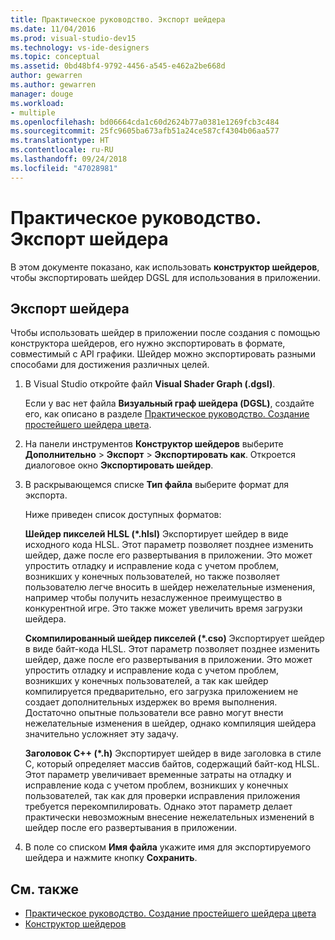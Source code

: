 ```yaml
---
title: Практическое руководство. Экспорт шейдера
ms.date: 11/04/2016
ms.prod: visual-studio-dev15
ms.technology: vs-ide-designers
ms.topic: conceptual
ms.assetid: 0bd48bf4-9792-4456-a545-e462a2be668d
author: gewarren
ms.author: gewarren
manager: douge
ms.workload:
- multiple
ms.openlocfilehash: bd06664cda1c60d2624b77a0381e1269fcb3c484
ms.sourcegitcommit: 25fc9605ba673afb51a24ce587cf4304b06aa577
ms.translationtype: HT
ms.contentlocale: ru-RU
ms.lasthandoff: 09/24/2018
ms.locfileid: "47028981"
---
```

# <a name="how-to-export-a-shader"></a>Практическое руководство. Экспорт шейдера

В этом документе показано, как использовать **конструктор шейдеров**, чтобы экспортировать шейдер DGSL для использования в приложении.

## <a name="export-a-shader"></a>Экспорт шейдера

Чтобы использовать шейдер в приложении после создания с помощью конструктора шейдеров, его нужно экспортировать в формате, совместимый с API графики. Шейдер можно экспортировать разными способами для достижения различных целей.

1. В Visual Studio откройте файл **Visual Shader Graph (.dgsl)**.

     Если у вас нет файла **Визуальный граф шейдера (DGSL)**, создайте его, как описано в разделе [Практическое руководство. Создание простейшего шейдера цвета](../designers/how-to-create-a-basic-color-shader.md).

2. На панели инструментов **Конструктор шейдеров** выберите **Дополнительно** > **Экспорт** > **Экспортировать как**. Откроется диалоговое окно **Экспортировать шейдер**.

3. В раскрывающемся списке **Тип файла** выберите формат для экспорта.

     Ниже приведен список доступных форматов:

     **Шейдер пикселей HLSL (\*.hlsl)** Экспортирует шейдер в виде исходного кода HLSL. Этот параметр позволяет позднее изменить шейдер, даже после его развертывания в приложении. Это может упростить отладку и исправление кода с учетом проблем, возникших у конечных пользователей, но также позволяет пользователю легче вносить в шейдер нежелательные изменения, например чтобы получить незаслуженное преимущество в конкурентной игре. Это также может увеличить время загрузки шейдера.

     **Скомпилированный шейдер пикселей (\*.cso)** Экспортирует шейдер в виде байт-кода HLSL. Этот параметр позволяет позднее изменить шейдер, даже после его развертывания в приложении. Это может упростить отладку и исправление кода с учетом проблем, возникших у конечных пользователей, а так как шейдер компилируется предварительно, его загрузка приложением не создает дополнительных издержек во время выполнения. Достаточно опытные пользователи все равно могут внести нежелательные изменения в шейдер, однако компиляция шейдера значительно усложняет эту задачу.

     **Заголовок C++ (\*.h)** Экспортирует шейдер в виде заголовка в стиле C, который определяет массив байтов, содержащий байт-код HLSL. Этот параметр увеличивает временные затраты на отладку и исправление кода с учетом проблем, возникших у конечных пользователей, так как для проверки исправления приложения требуется перекомпилировать. Однако этот параметр делает практически невозможным внесение нежелательных изменений в шейдер после его развертывания в приложении.

4. В поле со списком **Имя файла** укажите имя для экспортируемого шейдера и нажмите кнопку **Сохранить**.

## <a name="see-also"></a>См. также

- [Практическое руководство. Создание простейшего шейдера цвета](../designers/how-to-create-a-basic-color-shader.md)
- [Конструктор шейдеров](../designers/shader-designer.md)